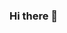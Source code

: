 ### Hi there 👋

<!--
**Plupiks/Plupiks** is a ✨ _special_ ✨ repository because its `README.md` (this file) appears on your GitHub profile.
Here are some ideas to get you started:
 - 👋Hi, I'm @Plupiks, my real name is Vitaly, I'm from Ukraine;
 - 📩 At the moment, I'm interested in commercial projects on pure JS;
 - 🎯 I am currently learning the **React.js** library and the **Next.js** framework;
 - ✌ Ready to cooperate with web studios or work on a startup to gain more experience;
 
--------------
Contact with me:

 - My e-mail: ***vasylykivit@gmail.com***;  
 - Twitter: ***@v_vasylykiv***;
 - Instagram: ***@vitaliy_vasylykiv***;


----------
*In my free time, I like to play music (`play the guitar or write arrangements`)*
-->
